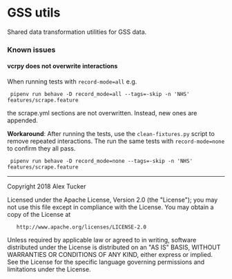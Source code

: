 # GSS utils

Shared data transformation utilities for GSS data.

### Known issues

#### vcrpy does not overwrite interactions

When running tests with `record-mode=all` e.g.
```shell script
 pipenv run behave -D record_mode=all --tags=-skip -n 'NHS' features/scrape.feature
```
the scrape.yml sections are not overwritten. Instead, new ones are appended.

**Workaround**:
After running the tests, use the `clean-fixtures.py` script to remove repeated interactions.
The run the same tests with `record-mode=none` to confirm they all pass.
```shell script
 pipenv run behave -D record_mode=none --tags=-skip -n 'NHS' features/scrape.feature
```

---

   Copyright 2018 Alex Tucker

   Licensed under the Apache License, Version 2.0 (the "License");
   you may not use this file except in compliance with the License.
   You may obtain a copy of the License at

       http://www.apache.org/licenses/LICENSE-2.0

   Unless required by applicable law or agreed to in writing, software
   distributed under the License is distributed on an "AS IS" BASIS,
   WITHOUT WARRANTIES OR CONDITIONS OF ANY KIND, either express or implied.
   See the License for the specific language governing permissions and
   limitations under the License.
